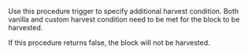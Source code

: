 Use this procedure trigger to specify additional harvest condition.
Both vanilla and custom harvest condition need to be met for the block to be harvested.

If this procedure returns false, the block will not be harvested.